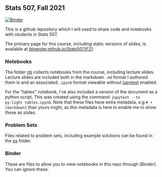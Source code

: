 ## Stats 507, Fall 2021

[![Binder](https://mybinder.org/badge_logo.svg)](https://mybinder.org/v2/gh/jbhender/Stats507_F21/HEAD)

This is a github repository which I will used to share code
and notebooks with students in Stats 507.

The primary page for this course, including static versions of slides, is available at
[jbhender.github.io/Stats507/F21](jbhender.github.io/Stats507/F21).

### Notebooks

The folder [nb](./nb) collects notebooks from the course, including lecture slides.
Lecture slides are included both in the markdown `.md` format I authored them in and
an associated `.ipynb` format viewable without [jupytext][jupy] enabled.

For the "tables" notebook, I've also included a version of the document
as a python script. This was created using the command:
`jupytext --to py:light tables.ipynb`.  Note that these files have
extra metadata, e.g `# + [markdown]` than yours might, as this metadata is here
to enable me to show these as slides. 

[jupy]: https://jupytext.readthedocs.io/en/latest/index.html

### Problem Sets

Files related to problem sets, including example solutions can be found
in the [ps](./ps) folder.

### Binder

These are files to allow you to view notebooks in this repo through 
[Binder].  You can ignore these.

